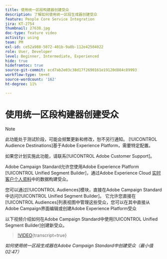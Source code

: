 ```yaml
---
title: 使用统一区段构建器创建受众
description: 了解如何使用统一区段生成器创建受众
feature: People Core Service Integration
jira: KT-2754
thumbnail: 27638.jpg
doc-type: feature video
activity: using
team: PM
exl-id: ce52a988-5072-401b-9a8b-112e42504022
role: User, Developer
level: Beginner, Intermediate, Experienced
hide: true
hidefromtoc: true
source-git-commit: ecd7ab2e03c38d17f2690161e19120d884c89993
workflow-type: tm+mt
source-wordcount: '162'
ht-degree: 11%

---
```


# 使用统一区段构建器创建受众

>[!NOTE]
>
>此功能处于测试阶段，可能会频繁更新和修改，恕不另行通知。 [!UICONTROL Audience Destinations]基于Adobe Experience Platform，需要特定配置。
>
>如果您计划实施此功能，请联系[!UICONTROL Adobe Customer Support]。

Adobe Campaign Standard允许您使用Adobe Experience Platform [!UICONTROL Unified Segment Builder]，通过Adobe Experience Cloud [实时客户个人资料](https://experienceleague.adobe.com/docs/platform-learn/tutorials/profiles/understanding-the-real-time-customer-profile.html?lang=en)中的数据构建受众。

您可以通过[!UICONTROL Audiences]模块，直接在Adobe Campaign Standard中访问[!UICONTROL Unified Segment Builder]。 它允许您直接在[!UICONTROL Audiences]列表视图中管理这些受众，您可以在其中直接从Adobe Campaign界面编辑或创建Adobe Experience Platform受众

以下视频介绍如何在Adobe Campaign Standard中使用[!UICONTROL Unified Segment Builder]创建新受众。

>[!VIDEO](https://video.tv.adobe.com/v/27638?learn=on){transcript=true}

*如何使用统一区段生成器在Adobe Campaign Standard中创建受众（最小值02:47）*
